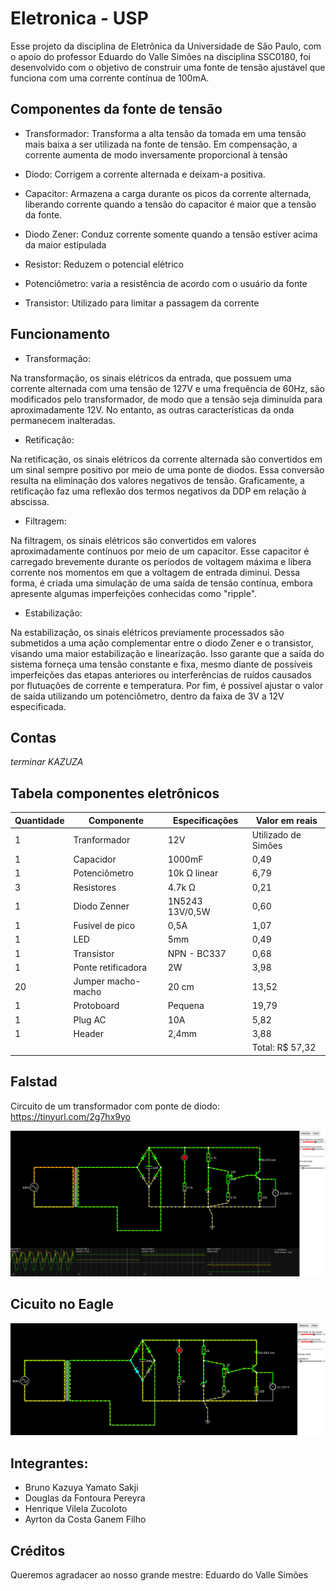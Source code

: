 # Eletronica - USP
Esse projeto da disciplina de Eletrônica da Universidade de São Paulo, com o apoio do professor Eduardo do Valle Simões  na disciplina SSC0180, foi desenvolvido com o objetivo de construir uma fonte de tensão ajustável que funciona com uma corrente contínua de 100mA.

## Componentes da fonte de tensão

* Transformador: Transforma a alta tensão da tomada em uma tensão mais baixa a ser utilizada na fonte de tensão. Em compensação, a corrente aumenta de modo inversamente proporcional à tensão

* Diodo: Corrigem a corrente alternada e deixam-a positiva.

* Capacitor: Armazena a carga durante os picos da corrente alternada, liberando corrente quando a tensão do capacitor é maior que a tensão da fonte.

* Diodo Zener: Conduz corrente somente quando a tensão estiver acima da maior estipulada

* Resistor: Reduzem o potencial elétrico

* Potenciômetro: varia a resistência de acordo com o usuário da fonte

* Transistor: Utilizado para limitar a passagem da corrente

 ## Funcionamento 
 
* Transformação:

Na transformação, os sinais elétricos da entrada, que possuem uma corrente alternada com uma tensão de 127V e uma frequência de 60Hz, são modificados pelo transformador, de modo que a tensão seja diminuída para aproximadamente 12V. No entanto, as outras características da onda permanecem inalteradas.

* Retificação:

Na retificação, os sinais elétricos da corrente alternada são convertidos em um sinal sempre positivo por meio de uma ponte de diodos. Essa conversão resulta na eliminação dos valores negativos de tensão. Graficamente, a retificação faz uma reflexão dos termos negativos da DDP em relação à abscissa.

* Filtragem:

Na filtragem, os sinais elétricos são convertidos em valores aproximadamente contínuos por meio de um capacitor. Esse capacitor é carregado brevemente durante os períodos de voltagem máxima e libera corrente nos momentos em que a voltagem de entrada diminui. Dessa forma, é criada uma simulação de uma saída de tensão contínua, embora apresente algumas imperfeições conhecidas como "ripple".

* Estabilização:

Na estabilização, os sinais elétricos previamente processados são submetidos a uma ação complementar entre o diodo Zener e o transistor, visando uma maior estabilização e linearização. Isso garante que a saída do sistema forneça uma tensão constante e fixa, mesmo diante de possíveis imperfeições das etapas anteriores ou interferências de ruídos causados por flutuações de corrente e temperatura. Por fim, é possível ajustar o valor de saída utilizando um potenciômetro, dentro da faixa de 3V a 12V especificada.


## Contas

_terminar KAZUZA_

## Tabela componentes eletrônicos

| Quantidade  | Componente | Especificações  | Valor em reais |
| ------------- | ------------- | ------------- | ------------- |
| 1  | Tranformador  | 12V | Utilizado de Simões  |
| 1 | Capacidor | 1000mF | 0,49  |
| 1  | Potenciômetro | 10k Ω linear | 6,79  |
| 3  | Resistores | 4.7k Ω  | 0,21  |
| 1  | Diodo Zenner | 1N5243 13V/0,5W  | 0,60  |
| 1 | Fusível de pico | 0,5A  | 1,07  |
| 1 | LED | 5mm  | 0,49  |
| 1 | Transistor | NPN - BC337  | 0,68 |
| 1 | Ponte retificadora | 2W  | 3,98  |
| 20 | Jumper macho-macho | 20 cm  | 13,52  |
| 1 | Protoboard | Pequena  | 19,79 |
| 1 | Plug AC | 10A  | 5,82  |
| 1 | Header | 2,4mm  | 3,88  |
|  |  |  | Total: R$ 57,32 |


## Falstad
Circuito de um transformador com ponte de diodo: https://tinyurl.com/2g7hx9yo

![alt text](https://github.com/A1RT0N/Eletr-nica/blob/main/2023-06-24_20-12.png?raw=true)

## Cicuito no Eagle
![alt text](https://github.com/A1RT0N/Eletr-nica/blob/main/2023-06-21_22-24.png?raw=true)


## Integrantes:
* Bruno Kazuya Yamato Sakji
* Douglas da Fontoura Pereyra
* Henrique Vilela Zucoloto
* Ayrton da Costa Ganem Filho

## Créditos
Queremos agradacer ao nosso grande mestre: Eduardo do Valle Simões


